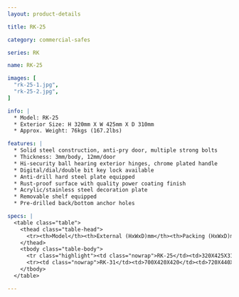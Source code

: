 ```yaml
---
layout: product-details

title: RK-25

category: commercial-safes

series: RK

name: RK-25

images: [
  "rk-25-1.jpg",
  "rk-25-2.jpg",
]

info: |
  * Model: RK-25
  * Exterior Size: H 320mm X W 425mm X D 310mm
  * Approx. Weight: 76kgs (167.2lbs)

features: |
  * Solid steel construction, anti-pry door, multiple strong bolts
  * Thickness: 3mm/body, 12mm/door
  * Hi-security ball hearing exterior hinges, chrome plated handle
  * Digital/dial/double bit key lock available
  * Anti-drill hard steel plate equipped
  * Rust-proof surface with quality power coating finish
  * Acrylic/stainless steel decoration plate
  * Removable shelf equipped
  * Pre-drilled back/bottom anchor holes

specs: |
  <table class="table">
    <thead class="table-head">
      <tr><th>Model</th><th>External (HxWxD)mm</th><th>Packing (HxWxD)mm</th><th>Weight (kg)</th><th>Door (mm)</th><th>Body (mm)</th><th>20’FCL (pcs)</th></tr>
    </thead>
    <tbody class="table-body">
      <tr class="highlight"><td class="nowrap">RK-25</td><td>320X425X310</td><td>340X445X360</td><td>76</td><td>12</td><td>12</td><td>250</td></tr>
      <tr><td class="nowrap">RK-31</td><td>700X420X420</td><td>720X440X470</td><td>128</td><td>10</td><td>8</td><td>140</td></tr>
    </tbody>
  </table>

---
```



